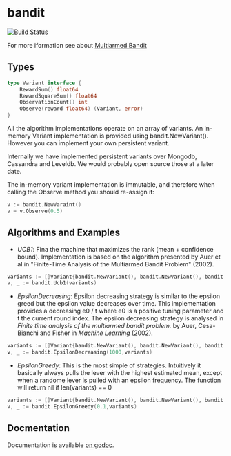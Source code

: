 bandit
======
[![Build Status](https://travis-ci.org/ghais/bandit.png?branch=master)](https://travis-ci.org/ghais/bandit)

For more iformation see about [Multiarmed Bandit](http://en.wikipedia.org/wiki/Multi-armed_bandit)

Types
-----
```go
type Variant interface {
    RewardSum() float64 
	RewardSquareSum() float64
	ObservationCount() int
	Observe(reward float64) (Variant, error)
}
```
All the algorithm implementations operate on an array of variants. An in-memory Variant implementation 
is provided using bandit.NewVariant(). However you can implement your own persistent variant. 

Internally we have implemented persistent variants over Mongodb, Cassandra and Leveldb. We would probably open source those at a later date.

The in-memory variant implementation is immutable, and therefore when calling the Observe method
you should re-assign it:
```go
v := bandit.NewVaraint()
v = v.Observe(0.5)
```

Algorithms and Examples
----------
* *UCB1*:
Fina the machine that maximizes the rank (mean + confidence bound).
Implementation is based on the algorithm presented by Auer et al in
"Finite-Time Analysis of the Multiarmed Bandit Problem" (2002).
```go
variants := []Variant{bandit.NewVariant(), bandit.NewVariant(), bandit.NewVariant()}
v, _ := bandit.Ucb1(variants)
```

* *EpsilonDecreasing*:
Epsilon decreasing strategy is similar to the epsilon greed but the epsilon value
decreases over time. This implementation provides a decreasing e0 / t  where e0 is a positive tuning
parameter and t the current round index.
The epsilon decreasing strategy is analysed in <i>Finite time analysis of the multiarmed
bandit problem.</i> by Auer, Cesa-Bianchi and Fisher in <i>Machine Learning</i> (2002).
```go
variants := []Variant{bandit.NewVariant(), bandit.NewVariant(), bandit.NewVariant()}
v, _ := bandit.EpsilonDecreasing(1000,variants)
```
* *EpsilonGreedy*:
This is the most simple of strategies. Intuitively it basically always pulls the lever with
the highest estimated mean, except when a randome lever is pulled with an epsilon frequency.
The function will return nil if len(variants) == 0
```go
variants := []Variant{bandit.NewVariant(), bandit.NewVariant(), bandit.NewVariant()}
v, _ := bandit.EpsilonGreedy(0.1,variants)
```

Docmentation
-----------
Documentation is available [on godoc](http://godoc.org/github.com/ghais/bandit).
